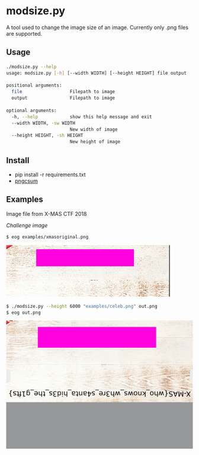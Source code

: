 # modsize.py

A tool used to change the image size of an image. Currently only .png files are supported. 


## Usage

```bash
./modsize.py --help
usage: modsize.py [-h] [--width WIDTH] [--height HEIGHT] file output

positional arguments:
  file                  Filepath to image
  output                Filepath to image

optional arguments:
  -h, --help            show this help message and exit
  --width WIDTH, -sw WIDTH
                        New width of image
  --height HEIGHT, -sh HEIGHT
                        New height of image
```

## Install

* pip install -r requirements.txt
* [pngcsum](http://schaik.com/png/pngcsum.html)

## Examples

Image file from X-MAS CTF 2018

*Challenge image*

```bash
$ eog examples/xmasoriginal.png
```
![original challenge image](examples/xmasoriginal.png)


```bash
$ ./modsize.py --height 6000 "examples/celeb.png" out.png
$ eog out.png
```
![example image of modsize](examples/xmasflag.png)


